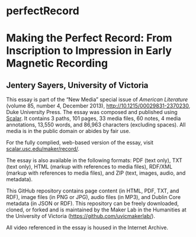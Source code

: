 perfectRecord
=============

# Making the Perfect Record: From Inscription to Impression in Early Magnetic Recording

## Jentery Sayers, University of Victoria

This essay is part of the “New Media” special issue of <i>American Literature</i> (volume 85, number 4, December 2013), http://10.1215/00029831-2370230, Duke University Press. The essay was composed and published using <a href="https://github.com/anvc/scalar" target="_blank">Scalar</a>. It contains 3 paths, 101 pages, 33 media files, 60 notes, 4 media annotations, 13,550 words, and 86,963 characters (excluding spaces). All media is in the public domain or abides by fair use.  

For the fully complied, web-based version of the essay, visit <a href="http://scalar.usc.edu/maker/record/" target="_blank">scalar.usc.edu/maker/record/</a>.

The essay is also available in the following formats: PDF (text only), TXT (text only), HTML (markup with references to media files), RDF/XML (markup with references to media files), and ZIP (text, images, audio, and metadata).  

This GitHub repository contains page content (in HTML, PDF, TXT, and RDF), image files (in PNG or JPG), audio files (in MP3), and Dublin Core metadata (in JSON or RDF). This repository can be freely downloaded, cloned, or forked and is maintained by the Maker Lab in the Humanities at the University of Victoria (https://github.com/uvicmakerlab/).   

All video referenced in the essay is housed in the Internet Archive.  
